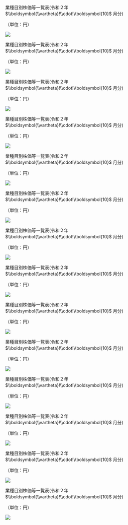 業種目別株価等一覧表(令和２年 $\\boldsymbol{\\vartheta}!\\cdot!\\boldsymbol{10}$ 月分)

（単位：円）

![](https://www.nta.go.jp/tmp/45af9eb4-30f7-4ae9-909c-68494b8122ab/images/7cb8c7a6c338492569813cb8746355952aef52494314ecb210cf33db04834885.jpg)

業種目別株価等一覧表(令和２年 $\\boldsymbol{\\vartheta}!\\cdot!\\boldsymbol{10}$ 月分)

（単位：円）

![](https://www.nta.go.jp/tmp/45af9eb4-30f7-4ae9-909c-68494b8122ab/images/67a48c803459d258c19902c2b4bf06169841120f340e1ad87eb05177605b3ddf.jpg)

業種目別株価等一覧表(令和２年 $\\boldsymbol{\\vartheta}!\\cdot!\\boldsymbol{10}$ 月分)

（単位：円）

![](https://www.nta.go.jp/tmp/45af9eb4-30f7-4ae9-909c-68494b8122ab/images/f51709de44681907950928da130dd46985529d1dce50c24157d06d13f5f6f107.jpg)

業種目別株価等一覧表(令和２年 $\\boldsymbol{\\vartheta}!\\cdot!\\boldsymbol{10}$ 月分)

（単位：円）

![](https://www.nta.go.jp/tmp/45af9eb4-30f7-4ae9-909c-68494b8122ab/images/e5de1e24635fa88e9b0943ef3d0afa55481a009660579199f4c59ed21ae16e74.jpg)

業種目別株価等一覧表(令和２年 $\\boldsymbol{\\vartheta}!\\cdot!\\boldsymbol{10}$ 月分)

（単位：円）

![](https://www.nta.go.jp/tmp/45af9eb4-30f7-4ae9-909c-68494b8122ab/images/57917eeeca7620a1a7f6174c252d0f536d6e583ee40ba5b80f2c3c641f9d7175.jpg)

業種目別株価等一覧表(令和２年 $\\boldsymbol{\\vartheta}!\\cdot!\\boldsymbol{10}$ 月分)

（単位：円）

![](https://www.nta.go.jp/tmp/45af9eb4-30f7-4ae9-909c-68494b8122ab/images/dfa943d9c7f6f5198cdf844d7872730849f52e207212ca6bb8abe74fbd2ce3eb.jpg)

業種目別株価等一覧表(令和２年 $\\boldsymbol{\\vartheta}!\\cdot!\\boldsymbol{10}$ 月分)

（単位：円）

![](https://www.nta.go.jp/tmp/45af9eb4-30f7-4ae9-909c-68494b8122ab/images/bd3c7aee40a3250ca001dcf5594e9c0e74f664e152f44c2c293784c645d709cf.jpg)

業種目別株価等一覧表(令和２年 $\\boldsymbol{\\vartheta}!\\cdot!\\boldsymbol{10}$ 月分)

（単位：円）

![](https://www.nta.go.jp/tmp/45af9eb4-30f7-4ae9-909c-68494b8122ab/images/3250d0962a44b5f853497f4207fa5ecf0c6acbb7fbd73fe700e1c2907ae10856.jpg)

業種目別株価等一覧表(令和２年 $\\boldsymbol{\\vartheta}!\\cdot!\\boldsymbol{10}$ 月分)

（単位：円）

![](https://www.nta.go.jp/tmp/45af9eb4-30f7-4ae9-909c-68494b8122ab/images/ee92575534820282f165b682555eea94eb1f6d64e9a6249ab2e08e0a33cdf0d2.jpg)

業種目別株価等一覧表(令和２年 $\\boldsymbol{\\vartheta}!\\cdot!\\boldsymbol{10}$ 月分)

（単位：円）

![](https://www.nta.go.jp/tmp/45af9eb4-30f7-4ae9-909c-68494b8122ab/images/8dac78088200125a7048f145d07ed77b8c25207b6f7cbaa89570d17a3d7a3ca3.jpg)

業種目別株価等一覧表(令和２年 $\\boldsymbol{\\vartheta}!\\cdot!\\boldsymbol{10}$ 月分)

（単位：円）

![](https://www.nta.go.jp/tmp/45af9eb4-30f7-4ae9-909c-68494b8122ab/images/fd4ddea2d74d99cfbabcdf41def2bb27c1e8f00741edcd90bffe83e4ee8abfc7.jpg)

業種目別株価等一覧表(令和２年 $\\boldsymbol{\\vartheta}!\\cdot!\\boldsymbol{10}$ 月分)

（単位：円）

![](https://www.nta.go.jp/tmp/45af9eb4-30f7-4ae9-909c-68494b8122ab/images/87004b447a92a8a5ffa6e30b85643967f8e998dd2d861d752021ec8153fe3b96.jpg)

業種目別株価等一覧表(令和２年 $\\boldsymbol{\\vartheta}!\\cdot!\\boldsymbol{10}$ 月分)

（単位：円）

![](https://www.nta.go.jp/tmp/45af9eb4-30f7-4ae9-909c-68494b8122ab/images/bdb7320380a8017669d801b27a69fd54d55007a00d0740fbdc787e014fa6532c.jpg)

業種目別株価等一覧表(令和２年 $\\boldsymbol{\\vartheta}!\\cdot!\\boldsymbol{10}$ 月分)

（単位：円）

![](https://www.nta.go.jp/tmp/45af9eb4-30f7-4ae9-909c-68494b8122ab/images/5d234d127cbdd2e831ff7aebea69732496467cd638d6e3a5be05f6f08a28bb7c.jpg)